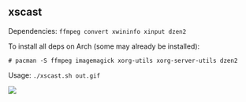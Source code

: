 ## xscast

Dependencies: `ffmpeg convert xwininfo xinput dzen2`

To install all deps on Arch (some may already be installed):

    # pacman -S ffmpeg imagemagick xorg-utils xorg-server-utils dzen2

Usage: `./xscast.sh out.gif`

![](http://i.stack.imgur.com/EEpZb.gif)
